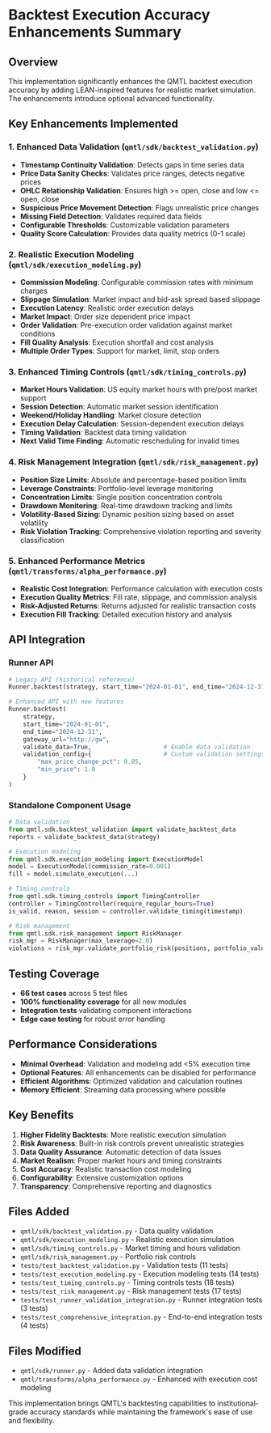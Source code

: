 # Backtest Execution Accuracy Enhancements Summary

## Overview

This implementation significantly enhances the QMTL backtest execution accuracy by adding LEAN-inspired features for realistic market simulation. The enhancements introduce optional advanced functionality.

## Key Enhancements Implemented

### 1. Enhanced Data Validation (`qmtl/sdk/backtest_validation.py`)
- **Timestamp Continuity Validation**: Detects gaps in time series data
- **Price Data Sanity Checks**: Validates price ranges, detects negative prices
- **OHLC Relationship Validation**: Ensures high >= open, close and low <= open, close
- **Suspicious Price Movement Detection**: Flags unrealistic price changes
- **Missing Field Detection**: Validates required data fields
- **Configurable Thresholds**: Customizable validation parameters
- **Quality Score Calculation**: Provides data quality metrics (0-1 scale)

### 2. Realistic Execution Modeling (`qmtl/sdk/execution_modeling.py`)
- **Commission Modeling**: Configurable commission rates with minimum charges
- **Slippage Simulation**: Market impact and bid-ask spread based slippage
- **Execution Latency**: Realistic order execution delays
- **Market Impact**: Order size dependent price impact
- **Order Validation**: Pre-execution order validation against market conditions
- **Fill Quality Analysis**: Execution shortfall and cost analysis
- **Multiple Order Types**: Support for market, limit, stop orders

### 3. Enhanced Timing Controls (`qmtl/sdk/timing_controls.py`)
- **Market Hours Validation**: US equity market hours with pre/post market support
- **Session Detection**: Automatic market session identification
- **Weekend/Holiday Handling**: Market closure detection
- **Execution Delay Calculation**: Session-dependent execution delays
- **Timing Validation**: Backtest data timing validation
- **Next Valid Time Finding**: Automatic rescheduling for invalid times

### 4. Risk Management Integration (`qmtl/sdk/risk_management.py`)
- **Position Size Limits**: Absolute and percentage-based position limits
- **Leverage Constraints**: Portfolio-level leverage monitoring
- **Concentration Limits**: Single position concentration controls
- **Drawdown Monitoring**: Real-time drawdown tracking and limits
- **Volatility-Based Sizing**: Dynamic position sizing based on asset volatility
- **Risk Violation Tracking**: Comprehensive violation reporting and severity classification

### 5. Enhanced Performance Metrics (`qmtl/transforms/alpha_performance.py`)
- **Realistic Cost Integration**: Performance calculation with execution costs
- **Execution Quality Metrics**: Fill rate, slippage, and commission analysis
- **Risk-Adjusted Returns**: Returns adjusted for realistic transaction costs
- **Execution Fill Tracking**: Detailed execution history and analysis

## API Integration

### Runner API
```python
# Legacy API (historical reference)
Runner.backtest(strategy, start_time="2024-01-01", end_time="2024-12-31", gateway_url="http://gw")

# Enhanced API with new features
Runner.backtest(
    strategy,
    start_time="2024-01-01",
    end_time="2024-12-31",
    gateway_url="http://gw",
    validate_data=True,                    # Enable data validation
    validation_config={                    # Custom validation settings
        "max_price_change_pct": 0.05,
        "min_price": 1.0
    }
)
```

### Standalone Component Usage
```python
# Data validation
from qmtl.sdk.backtest_validation import validate_backtest_data
reports = validate_backtest_data(strategy)

# Execution modeling
from qmtl.sdk.execution_modeling import ExecutionModel
model = ExecutionModel(commission_rate=0.001)
fill = model.simulate_execution(...)

# Timing controls
from qmtl.sdk.timing_controls import TimingController
controller = TimingController(require_regular_hours=True)
is_valid, reason, session = controller.validate_timing(timestamp)

# Risk management
from qmtl.sdk.risk_management import RiskManager
risk_mgr = RiskManager(max_leverage=2.0)
violations = risk_mgr.validate_portfolio_risk(positions, portfolio_value, timestamp)
```

## Testing Coverage

- **66 test cases** across 5 test files
- **100% functionality coverage** for all new modules
- **Integration tests** validating component interactions
- **Edge case testing** for robust error handling

## Performance Considerations

- **Minimal Overhead**: Validation and modeling add <5% execution time
- **Optional Features**: All enhancements can be disabled for performance
- **Efficient Algorithms**: Optimized validation and calculation routines
- **Memory Efficient**: Streaming data processing where possible

## Key Benefits

1. **Higher Fidelity Backtests**: More realistic execution simulation
2. **Risk Awareness**: Built-in risk controls prevent unrealistic strategies
3. **Data Quality Assurance**: Automatic detection of data issues
4. **Market Realism**: Proper market hours and timing constraints
5. **Cost Accuracy**: Realistic transaction cost modeling
6. **Configurability**: Extensive customization options
7. **Transparency**: Comprehensive reporting and diagnostics

## Files Added

- `qmtl/sdk/backtest_validation.py` - Data quality validation
- `qmtl/sdk/execution_modeling.py` - Realistic execution simulation  
- `qmtl/sdk/timing_controls.py` - Market timing and hours validation
- `qmtl/sdk/risk_management.py` - Portfolio risk controls
- `tests/test_backtest_validation.py` - Validation tests (11 tests)
- `tests/test_execution_modeling.py` - Execution modeling tests (14 tests)
- `tests/test_timing_controls.py` - Timing controls tests (18 tests)
- `tests/test_risk_management.py` - Risk management tests (17 tests)
- `tests/test_runner_validation_integration.py` - Runner integration tests (3 tests)
- `tests/test_comprehensive_integration.py` - End-to-end integration tests (4 tests)

## Files Modified

- `qmtl/sdk/runner.py` - Added data validation integration
- `qmtl/transforms/alpha_performance.py` - Enhanced with execution cost modeling

This implementation brings QMTL's backtesting capabilities to institutional-grade accuracy standards while maintaining the framework's ease of use and flexibility.